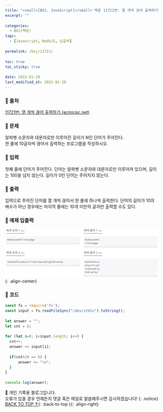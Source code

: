 ```yaml
---
title: "<small>[BOJ, JavaScript]</small> 백준 11721번: 열 개씩 끊어 출력하기"
excerpt: ""

categories:
  - BOJ(백준)
tags:
  - [Javascript, NodeJS, 입출력]

permalink: /boj/11721/

toc: true
toc_sticky: true
 
date: 2022-01-28
last_modified_at: 2022-01-28
---
```


### 📌 출처

  [11721번: 열 개씩 끊어 출력하기 (acmicpc.net)](https://www.acmicpc.net/problem/11721)

### 📌 문제

  알파벳 소문자와 대문자로만 이루어진 길이가 N인 단어가 주어진다.  
  한 줄에 10글자씩 끊어서 출력하는 프로그램을 작성하시오.

### 📌 입력 

  첫째 줄에 단어가 주어진다. 단어는 알파벳 소문자와 대문자로만 이루어져 있으며, 길이는 100을 넘지 않는다. 길이가 0인 단어는 주어지지 않는다.

### 📌 출력

  입력으로 주어진 단어를 열 개씩 끊어서 한 줄에 하나씩 출력한다. 단어의 길이가 10의 배수가 아닌 경우에는 마지막 줄에는 10개 미만의 글자만 출력할 수도 있다.

### 📌 예제 입출력

  <img src="/assets/images/posts_img/boj/11721.png">{: .align-center}

### 📌 코드

  ```jsx
  const fs = require('fs');
  const input = fs.readFileSync("/dev/stdin").toString();

  let answer = "";
  let cnt = 0;

  for (let i=0; i<input.length; i++) {
    cnt++;
    answer += input[i];

    if(cnt%10 == 0) {
        answer += "\n";
    }
  }

  console.log(answer);
  ```

📓 개인 기록용 블로그입니다.  
오류가 있을 경우 언제든지 댓글 혹은 메일로 말씀해주시면 감사하겠습니다!
{: .notice}
[BACK TO TOP ↑](#){: .back-to-top }{: .align-right}